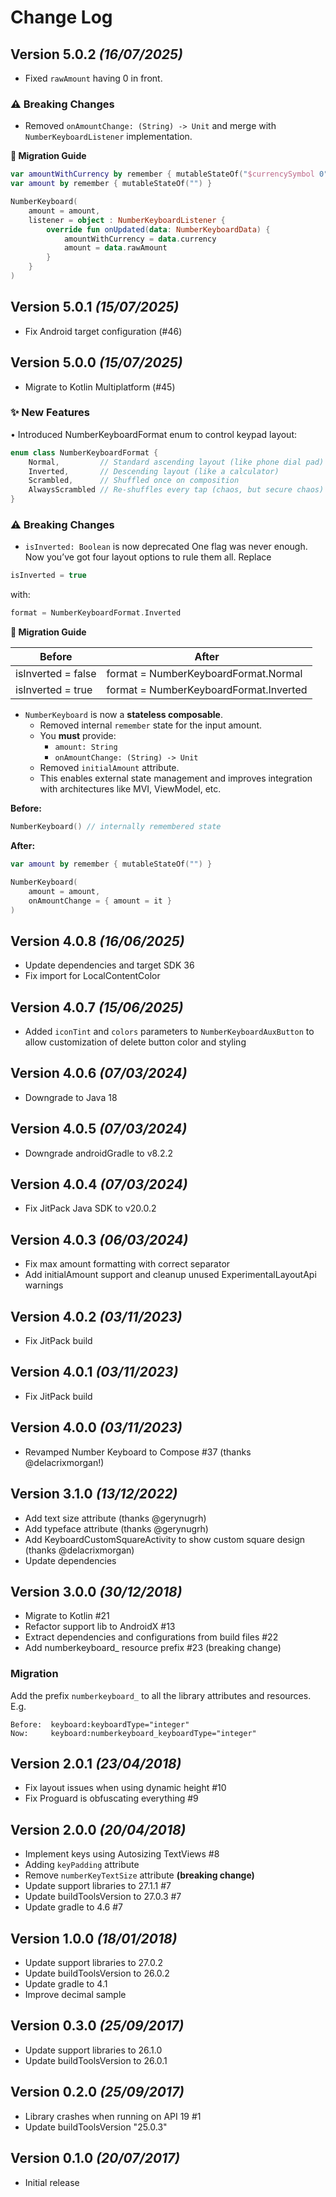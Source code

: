 # Change Log

## Version 5.0.2  *(16/07/2025)*

- Fixed  `rawAmount` having 0 in front.

### ⚠️ Breaking Changes

- Removed `onAmountChange: (String) -> Unit` and merge with `NumberKeyboardListener` implementation.

**🧭 Migration Guide**

```kotlin
var amountWithCurrency by remember { mutableStateOf("$currencySymbol 0") }
var amount by remember { mutableStateOf("") }

NumberKeyboard(
    amount = amount,
    listener = object : NumberKeyboardListener {
        override fun onUpdated(data: NumberKeyboardData) {
            amountWithCurrency = data.currency
            amount = data.rawAmount
        }
    }
)
```

## Version 5.0.1  *(15/07/2025)*

- Fix Android target configuration (#46)

## Version 5.0.0  *(15/07/2025)*

- Migrate to Kotlin Multiplatform (#45)

### ✨ New Features

• Introduced NumberKeyboardFormat enum to control keypad layout:

```kotlin
enum class NumberKeyboardFormat {
    Normal,         // Standard ascending layout (like phone dial pad)
    Inverted,       // Descending layout (like a calculator)
    Scrambled,      // Shuffled once on composition
    AlwaysScrambled // Re-shuffles every tap (chaos, but secure chaos)
}
```

### ⚠️ Breaking Changes

- `isInverted: Boolean` is now deprecated
  One flag was never enough. Now you’ve got four layout options to rule them all. Replace

```kotlin
isInverted = true
```

with:

```kotlin
format = NumberKeyboardFormat.Inverted
```

**🧭 Migration Guide**

| Before             | After                                  |
|--------------------|----------------------------------------|
| isInverted = false | format = NumberKeyboardFormat.Normal   |
| isInverted = true  | format = NumberKeyboardFormat.Inverted |

- `NumberKeyboard` is now a **stateless composable**.
    - Removed internal `remember` state for the input amount.
    - You **must** provide:
        - `amount: String`
        - `onAmountChange: (String) -> Unit`
    - Removed `initialAmount` attribute.
    - This enables external state management and improves integration with architectures like MVI,
      ViewModel, etc.

**Before:**

```kotlin
NumberKeyboard() // internally remembered state
```

**After:**

```kotlin
var amount by remember { mutableStateOf("") }

NumberKeyboard(
    amount = amount,
    onAmountChange = { amount = it }
)
```

## Version 4.0.8  *(16/06/2025)*

- Update dependencies and target SDK 36
- Fix import for LocalContentColor

## Version 4.0.7  *(15/06/2025)*

- Added `iconTint` and `colors` parameters to `NumberKeyboardAuxButton` to allow
  customization of delete button color and styling

## Version 4.0.6  *(07/03/2024)*

- Downgrade to Java 18

## Version 4.0.5  *(07/03/2024)*

- Downgrade androidGradle to v8.2.2

## Version 4.0.4  *(07/03/2024)*

- Fix JitPack Java SDK to v20.0.2

## Version 4.0.3  *(06/03/2024)*

- Fix max amount formatting with correct separator
- Add initialAmount support and cleanup unused ExperimentalLayoutApi warnings

## Version 4.0.2  *(03/11/2023)*

- Fix JitPack build

## Version 4.0.1  *(03/11/2023)*

- Fix JitPack build

## Version 4.0.0  *(03/11/2023)*

- Revamped Number Keyboard to Compose #37 (thanks @delacrixmorgan!)

## Version 3.1.0  *(13/12/2022)*

- Add text size attribute (thanks @gerynugrh)
- Add typeface attribute (thanks @gerynugrh)
- Add KeyboardCustomSquareActivity to show custom square design (thanks @delacrixmorgan)
- Update dependencies

## Version 3.0.0  *(30/12/2018)*

- Migrate to Kotlin #21
- Refactor support lib to AndroidX #13
- Extract dependencies and configurations from build files #22
- Add numberkeyboard_ resource prefix #23 (breaking change)

### Migration

Add the prefix `numberkeyboard_` to all the library attributes and resources.
E.g.
```
Before:  keyboard:keyboardType="integer"
Now:     keyboard:numberkeyboard_keyboardType="integer"
```

## Version 2.0.1  *(23/04/2018)*

- Fix layout issues when using dynamic height #10
- Fix Proguard is obfuscating everything  #9

## Version 2.0.0  *(20/04/2018)*

- Implement keys using Autosizing TextViews #8
- Adding `keyPadding` attribute
- Remove `numberKeyTextSize` attribute **(breaking change)**
- Update support libraries to 27.1.1 #7
- Update buildToolsVersion to 27.0.3 #7
- Update gradle to 4.6 #7

## Version 1.0.0  *(18/01/2018)*

- Update support libraries to 27.0.2
- Update buildToolsVersion to 26.0.2
- Update gradle to 4.1
- Improve decimal sample

## Version 0.3.0  *(25/09/2017)*

- Update support libraries to 26.1.0
- Update buildToolsVersion to 26.0.1

## Version 0.2.0  *(25/09/2017)*

- Library crashes when running on API 19 #1
- Update buildToolsVersion "25.0.3"

## Version 0.1.0  *(20/07/2017)*

- Initial release
